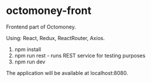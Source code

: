 # octomoney-front
Frontend part of Octomoney.

Using: React, Redux, ReactRouter, Axios.

1. npm install
2. npm run rest - runs REST service for testing purposes
3. npm run dev

The application will be available at localhost:8080.